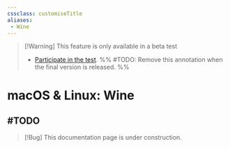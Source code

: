 ```yaml
---
cssclass: customiseTitle
aliases:
 - Wine
---
```


 > [!Warning] This feature is only available in a beta test
 > - [Participate in the test](https://github.com/Taitava/obsidian-shellcommands/discussions/108#discussioncomment-5277523).
 > %% #TODO: Remove this annotation when the final version is released. %%

# macOS & Linux: Wine

## #TODO
> [!Bug] This documentation page is under construction.